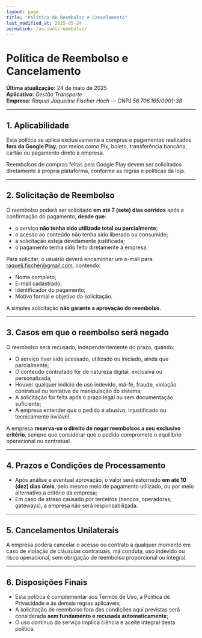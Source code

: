 ```yaml
---
layout: page
title: "Política de Reembolso e Cancelamento"
last_modified_at: 2025-05-24
permalink: /account/reembolso/
---
```


# Política de Reembolso e Cancelamento

**Última atualização:** 24 de maio de 2025  
**Aplicativo:** *Gestão Transporte*  
**Empresa:** *Raquel Jaqueline Fischer Hoch* — CNPJ *56.706.165/0001-38*  

---

## 1. Aplicabilidade

Esta política se aplica exclusivamente a compras e pagamentos realizados **fora da Google Play**, por meios como Pix, boleto, transferência bancária, cartão ou pagamento direto à empresa.

Reembolsos de compras feitas pela Google Play devem ser solicitados diretamente à própria plataforma, conforme as regras e políticas da loja.

---

## 2. Solicitação de Reembolso

O reembolso poderá ser solicitado **em até 7 (sete) dias corridos** após a confirmação do pagamento, **desde que**:

- o serviço **não tenha sido utilizado total ou parcialmente**;
- o acesso ao conteúdo não tenha sido liberado ou consumido;
- a solicitação esteja devidamente justificada;
- o pagamento tenha sido feito diretamente à empresa.

Para solicitar, o usuário deverá encaminhar um e-mail para: [raquelj.fischer@gmail.com](mailto:raquelj.fischer@gmail.com), contendo:

- Nome completo;
- E-mail cadastrado;
- Identificador do pagamento;
- Motivo formal e objetivo da solicitação.

A simples solicitação **não garante a aprovação do reembolso**.

---

## 3. Casos em que o reembolso será negado

O reembolso será recusado, independentemente do prazo, quando:

- O serviço tiver sido acessado, utilizado ou iniciado, ainda que parcialmente;
- O conteúdo contratado for de natureza digital, exclusiva ou personalizada;
- Houver qualquer indício de uso indevido, má-fé, fraude, violação contratual ou tentativa de manipulação do sistema;
- A solicitação for feita após o prazo legal ou sem documentação suficiente;
- A empresa entender que o pedido é abusivo, injustificado ou tecnicamente inviável.

A empresa **reserva-se o direito de negar reembolsos a seu exclusivo critério**, sempre que considerar que o pedido compromete o equilíbrio operacional ou contratual.

---

## 4. Prazos e Condições de Processamento

- Após análise e eventual aprovação, o valor será estornado **em até 10 (dez) dias úteis**, pelo mesmo meio de pagamento utilizado, ou por meio alternativo a critério da empresa;
- Em caso de atraso causado por terceiros (bancos, operadoras, gateways), a empresa não será responsabilizada.

---

## 5. Cancelamentos Unilaterais

A empresa poderá cancelar o acesso ou contrato a qualquer momento em caso de violação de cláusulas contratuais, má conduta, uso indevido ou risco operacional, sem obrigação de reembolso proporcional ou integral.

---

## 6. Disposições Finais

- Esta política é complementar aos Termos de Uso, à Política de Privacidade e às demais regras aplicáveis;
- A solicitação de reembolso fora das condições aqui previstas será considerada **sem fundamento e recusada automaticamente**;
- O uso contínuo do serviço implica ciência e aceite integral desta política.
